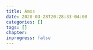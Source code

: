 ```yaml
---
title: Amos
date: 2020-03-28T20:28:33-04:00
categories: []
tags: []
chapter: 
inprogress: false
---
```


